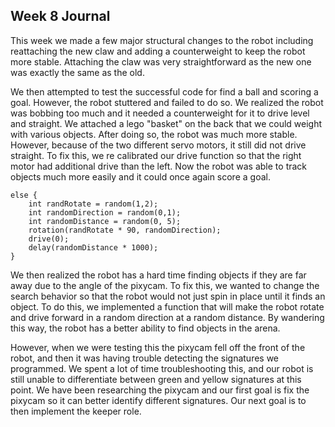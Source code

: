 
## Week 8 Journal

This week we made a few major structural changes to the robot including reattaching the new claw and adding a counterweight to keep the robot more stable. Attaching the claw was very straightforward as the new one was exactly the same as the old. 

We then attempted to test the successful code for find a ball and scoring a goal. However, the robot stuttered and failed to do so. We realized the robot was bobbing too much and it needed a counterweight for it to drive level and straight. We attached a lego "basket" on the back that we could weight with various objects. After doing so, the robot was much more stable. However, because of the two different servo motors, it still did not drive straight. To fix this, we re calibrated our drive function so that the right motor had additional drive than the left. Now the robot was able to track objects much more easily and it could once again score a goal.

    else {
	    int randRotate = random(1,2);
	    int randomDirection = random(0,1);
	    int randomDistance = random(0, 5);
	    rotation(randRotate * 90, randomDirection);
	    drive(0);
	    delay(randomDistance * 1000);
    }

We then realized the robot has a hard time finding objects if they are far away due to the angle of the pixycam. To fix this, we wanted to change the search behavior so that the robot would not just spin in place until it finds an object. To do this, we implemented a function that will make the robot rotate and drive forward in a random direction at a random distance. By wandering this way, the robot has a better ability to find objects in the arena. 

However, when we were testing this the pixycam fell off the front of the robot, and then it was having trouble detecting the signatures we programmed. We spent a lot of time troubleshooting this, and our robot is still unable to differentiate between green and yellow signatures at this point. We have been researching the pixycam and our first goal is fix the pixycam so it can better identify different signatures. Our next goal is to then implement the keeper role.


